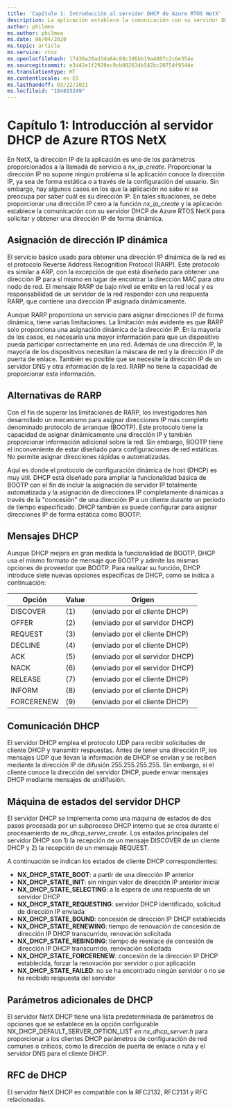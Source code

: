 ```yaml
---
title: 'Capítulo 1: Introducción al servidor DHCP de Azure RTOS NetX'
description: La aplicación establece la comunicación con su servidor DHCP de Azure RTOS NetX para solicitar y obtener una dirección IP de forma dinámica.
author: philmea
ms.author: philmea
ms.date: 06/04/2020
ms.topic: article
ms.service: rtos
ms.openlocfilehash: 17438a20ad3da64c88c3d6bb19a4887c2c6e354e
ms.sourcegitcommit: e3d42e1f2920ec9cb002634b542bc20754f9544e
ms.translationtype: HT
ms.contentlocale: es-ES
ms.lasthandoff: 03/22/2021
ms.locfileid: "104815249"
---
```

# <a name="chapter-1---introduction-to-azure-rtos-netx-dhcp-server"></a>Capítulo 1: Introducción al servidor DHCP de Azure RTOS NetX

En NetX, la dirección IP de la aplicación es uno de los parámetros proporcionados a la llamada de servicio a *nx_ip_create*. Proporcionar la dirección IP no supone ningún problema si la aplicación conoce la dirección IP, ya sea de forma estática o a través de la configuración del usuario. Sin embargo, hay algunos casos en los que la aplicación no sabe ni se preocupa por saber cuál es su dirección IP. En tales situaciones, se debe proporcionar una dirección IP cero a la función *nx_ip_create* y la aplicación establece la comunicación con su servidor DHCP de Azure RTOS NetX para solicitar y obtener una dirección IP de forma dinámica.

## <a name="dynamic-ip-address-assignment"></a>Asignación de dirección IP dinámica

El servicio básico usado para obtener una dirección IP dinámica de la red es el protocolo Reverse Address Recognition Protocol (RARP). Este protocolo es similar a ARP, con la excepción de que está diseñado para obtener una dirección IP para sí mismo en lugar de encontrar la dirección MAC para otro nodo de red. El mensaje RARP de bajo nivel se emite en la red local y es responsabilidad de un servidor de la red responder con una respuesta RARP, que contiene una dirección IP asignada dinámicamente.

Aunque RARP proporciona un servicio para asignar direcciones IP de forma dinámica, tiene varias limitaciones. La limitación más evidente es que RARP solo proporciona una asignación dinámica de la dirección IP. En la mayoría de los casos, es necesaria una mayor información para que un dispositivo pueda participar correctamente en una red. Además de una dirección IP, la mayoría de los dispositivos necesitan la máscara de red y la dirección IP de puerta de enlace. También es posible que se necesite la dirección IP de un servidor DNS y otra información de la red. RARP no tiene la capacidad de proporcionar esta información.

## <a name="rarp-alternatives"></a>Alternativas de RARP

Con el fin de superar las limitaciones de RARP, los investigadores han desarrollado un mecanismo para asignar direcciones IP más completo denominado protocolo de arranque (BOOTP). Este protocolo tiene la capacidad de asignar dinámicamente una dirección IP y también proporcionar información adicional sobre la red. Sin embargo, BOOTP tiene el inconveniente de estar diseñado para configuraciones de red estáticas. No permite asignar direcciones rápidas o automatizadas.

Aquí es donde el protocolo de configuración dinámica de host (DHCP) es muy útil. DHCP está diseñado para ampliar la funcionalidad básica de BOOTP con el fin de incluir la asignación de servidor IP totalmente automatizada y la asignación de direcciones IP completamente dinámicas a través de la "concesión" de una dirección IP a un cliente durante un período de tiempo especificado. DHCP también se puede configurar para asignar direcciones IP de forma estática como BOOTP.

## <a name="dhcp-messages"></a>Mensajes DHCP

Aunque DHCP mejora en gran medida la funcionalidad de BOOTP, DHCP usa el mismo formato de mensaje que BOOTP y admite las mismas opciones de proveedor que BOOTP. Para realizar su función, DHCP introduce siete nuevas opciones específicas de DHCP, como se indica a continuación:

| Opción     | Value | Origen                |
| ---------- | ----- | --------------------- |
| DISCOVER   | (1)   | (enviado por el cliente DHCP) |
| OFFER      | (2)   | (enviado por el servidor DHCP) |
| REQUEST    | (3)   | (enviado por el cliente DHCP) |
| DECLINE    | (4)   | (enviado por el cliente DHCP) |
| ACK        | (5)   | (enviado por el servidor DHCP) |
| NACK       |  (6)   | (enviado por el servidor DHCP) |
| RELEASE    | (7)   | (enviado por el cliente DHCP) |
| INFORM     | (8)   | (enviado por el cliente DHCP) |
| FORCERENEW | (9)   | (enviado por el cliente DHCP) |

## <a name="dhcp-communication"></a>Comunicación DHCP

El servidor DHCP emplea el protocolo UDP para recibir solicitudes de cliente DHCP y transmitir respuestas. Antes de tener una dirección IP, los mensajes UDP que llevan la información de DHCP se envían y se reciben mediante la dirección IP de difusión 255.255.255.255. Sin embargo, si el cliente conoce la dirección del servidor DHCP, puede enviar mensajes DHCP mediante mensajes de unidifusión.

## <a name="dhcp-server-state-machine"></a>Máquina de estados del servidor DHCP

El servidor DHCP se implementa como una máquina de estados de dos pasos procesada por un subproceso DHCP interno que se crea durante el procesamiento de *nx_dhcp_server_create*. Los estados principales del servidor DHCP son 1) la recepción de un mensaje DISCOVER de un cliente DHCP y 2) la recepción de un mensaje REQUEST.

A continuación se indican los estados de cliente DHCP correspondientes:

- **NX_DHCP_STATE_BOOT**: a partir de una dirección IP anterior
- **NX_DHCP_STATE_INIT**: sin ningún valor de dirección IP anterior inicial
- **NX_DHCP_STATE_SELECTING**: a la espera de una respuesta de un servidor DHCP
- **NX_DHCP_STATE_REQUESTING**: servidor DHCP identificado, solicitud de dirección IP enviada
- **NX_DHCP_STATE_BOUND**: concesión de dirección IP DHCP establecida
- **NX_DHCP_STATE_RENEWING**: tiempo de renovación de concesión de dirección IP DHCP transcurrido, renovación solicitada
- **NX_DHCP_STATE_REBINDING**: tiempo de reenlace de concesión de dirección IP DHCP transcurrido, renovación solicitada
- **NX_DHCP_STATE_FORCERENEW**: concesión de la dirección IP DHCP establecida, forzar la renovación por servidor o por aplicación
- **NX_DHCP_STATE_FAILED**: no se ha encontrado ningún servidor o no se ha recibido respuesta del servidor

## <a name="dhcp-additional-parameters"></a>Parámetros adicionales de DHCP

El servidor NetX DHCP tiene una lista predeterminada de parámetros de opciones que se establece en la opción configurable NX_DHCP_DEFAULT_SERVER_OPTION_LIST *en nx_dhcp_server.h* para proporcionar a los clientes DHCP parámetros de configuración de red comunes o críticos, como la dirección de puerta de enlace o ruta y el servidor DNS para el cliente DHCP.

## <a name="dhcp-rfcs"></a>RFC de DHCP

El servidor NetX DHCP es compatible con la RFC2132, RFC2131 y RFC relacionadas.
